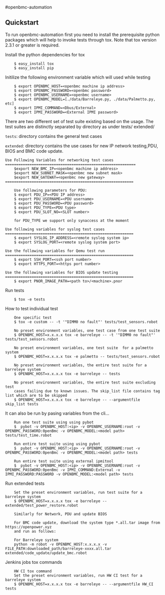 #openbmc-automation

Quickstart
----------

To run openbmc-automation first you need to install the prerequisite python
packages which will help to invoke tests through tox.  Note that tox
version 2.3.1 or greater is required.

Install the python dependencies for tox
```shell
    $ easy_install tox
    $ easy_install pip
```

Initilize the following environment variable which will used while testing
```shell
    $ export OPENBMC_HOST=<openbmc machine ip address>
    $ export OPENBMC_PASSWORD=<openbmc password>
    $ export OPENBMC_USERNAME=<openbmc username>
    $ export OPENBMC_MODEL=[./data/Barreleye.py, ./data/Palmetto.py, etc]
    $ export IPMI_COMMAND=<Dbus/External>
    $ export IPMI_PASSWORD=<External IPMI password>
```

There are two different set of test suite existing based on the usage.
The test suites are distinctly separated by directory as under
    tests/
    extended/

`tests`: directory contains the general test cases

`extended`: directory contains the use cases for new IP network testing,PDU,
BIOS and BMC code update.

```shell
Use Following Variables for networking test cases
===========================================================
    $export NEW_BMC_IP=<openbmc machine ip address>
    $export NEW_SUBNET_MASK=<openbmc new subnet mask>
    $export NEW_GATEWAY=<openbmc new gateway>
==========================================================

    Use following parameters for PDU:
    $ export PDU_IP=<PDU IP address>
    $ export PDU_USERNAME=<PDU username>
    $ export PDU_PASSWORD=<PDU password>
    $ export PDU_TYPE=<PDU type>
    $ export PDU_SLOT_NO=<SLOT number>

    for PDU_TYPE we support only synaccess at the moment

Use following variables for syslog test cases
==========================================================
    $ export SYSLOG_IP_ADDRESS=<remote syslog system ip>
    $ export SYSLOG_PORT=<remote syslog system port>

Use the following variables for Qemu test run
==========================================================
    $ export SSH_PORT=<ssh port number>
    $ export HTTPS_PORT=<https port number>

Use the following variables for BIOS update testing
==========================================================
    $ export PNOR_IMAGE_PATH=<path to>/<machine>.pnor

```

Run tests
```shell
    $ tox -e tests
```

How to test individual test
```shell
    One specific test
    $ tox -e custom -- -t '"DIMM0 no fault"' tests/test_sensors.robot

    No preset environment variables, one test case from one test suite
    $ OPENBMC_HOST=x.x.x.x tox -e barreleye -- -t '"DIMM0 no fault"' tests/test_sensors.robot

    No preset environment variables, one test suite  for a palmetto system
    $ OPENBMC_HOST=x.x.x.x tox -e palmetto -- tests/test_sensors.robot

    No preset environment variables, the entire test suite for a barreleye system
    $ OPENBMC_HOST=x.x.x.x tox -e barreleye -- tests

    No preset environment variables, the entire test suite excluding test
    cases failing due to known issues. The skip_list file contains tag list which are to be skipped
    $ OPENBMC_HOST=x.x.x.x tox -e barreleye -- --argumentfile skip_list tests
```

It can also be run by pasing variables from the cli...
```shell
    Run one test suite using using pybot
    $  pybot -v OPENBMC_HOST:<ip> -v OPENBMC_USERNAME:root -v OPENBMC_PASSWORD:0penBmc -v OPENBMC_MODEL:<model path> tests/test_time.robot

    Run entire test suite using using pybot
    $  pybot -v OPENBMC_HOST:<ip> -v OPENBMC_USERNAME:root -v OPENBMC_PASSWORD:0penBmc -v OPENBMC_MODEL:<model path> tests

    Run entire test suite using external ipmitool
    $  pybot -v OPENBMC_HOST:<ip> -v OPENBMC_USERNAME:root -v OPENBMC_PASSWORD:0penBmc -v IPMI_COMMAND:External -v IPMI_PASSWORD:PASSW0RD -v OPENBMC_MODEL:<model path> tests
```

Run extended tests
```shell
    Set the preset environment variables, run test suite for a barreleye system
    $ OPENBMC_HOST=x.x.x.x tox -e barreleye -- extended/test_power_restore.robot

    Similarly for Network, PDU and update BIOS

    For BMC code update, download the system type *.all.tar image from https://openpower.xyz
    and run as follows:

    For Barreleye system
    python -m robot -v OPENBMC_HOST:x.x.x.x -v FILE_PATH:downloaded_path/barreleye-xxxx.all.tar  extended/code_update/update_bmc.robot
```

Jenkins jobs tox commands
```shell
    HW CI tox command
    Set the preset environment variables, run HW CI test for a barreleye system
    $ OPENBMC_HOST=x.x.x.x tox -e barreleye -- --argumentfile HW_CI tests

```
